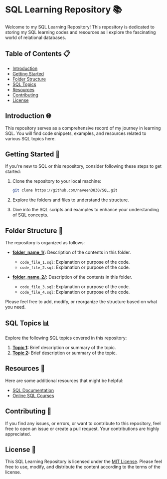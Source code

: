 # SQL Learning Repository 📚

Welcome to my SQL Learning Repository! This repository is dedicated to storing my SQL learning codes and resources as I explore the fascinating world of relational databases.

## Table of Contents 📋

- [Introduction](#introduction-)
- [Getting Started](#getting-started-)
- [Folder Structure](#folder-structure-)
- [SQL Topics](#sql-topics-)
- [Resources](#resources-)
- [Contributing](#contributing-)
- [License](#license-)

## Introduction 🌐

This repository serves as a comprehensive record of my journey in learning SQL. You will find code snippets, examples, and resources related to various SQL topics here.

## Getting Started 🚀

If you're new to SQL or this repository, consider following these steps to get started:

1. Clone the repository to your local machine:

    ```bash
    git clone https://github.com/naveen3830/SQL.git
    ```

2. Explore the folders and files to understand the structure.

3. Dive into the SQL scripts and examples to enhance your understanding of SQL concepts.

## Folder Structure 📂

The repository is organized as follows:

- **[folder_name_1/](folder_name_1/):** Description of the contents in this folder.
  - `code_file_1.sql`: Explanation or purpose of the code.
  - `code_file_2.sql`: Explanation or purpose of the code.

- **[folder_name_2/](folder_name_2/):** Description of the contents in this folder.
  - `code_file_3.sql`: Explanation or purpose of the code.
  - `code_file_4.sql`: Explanation or purpose of the code.

Please feel free to add, modify, or reorganize the structure based on what you need.

## SQL Topics 📊

Explore the following SQL topics covered in this repository:

1. **[Topic 1](folder_name_1/):** Brief description or summary of the topic.
2. **[Topic 2](folder_name_2/):** Brief description or summary of the topic.

## Resources 📖

Here are some additional resources that might be helpful:

- [SQL Documentation](https://dev.mysql.com/doc/)
- [Online SQL Courses](https://www.udemy.com/course/the-ultimate-mysql-bootcamp-go-from-sql-beginner-to-expert/)

## Contributing 🤝

If you find any issues, or errors, or want to contribute to this repository, feel free to open an issue or create a pull request. Your contributions are highly appreciated.

## License 📄

This SQL Learning Repository is licensed under the [MIT License](LICENSE). Please feel free to use, modify, and distribute the content according to the terms of the license.
